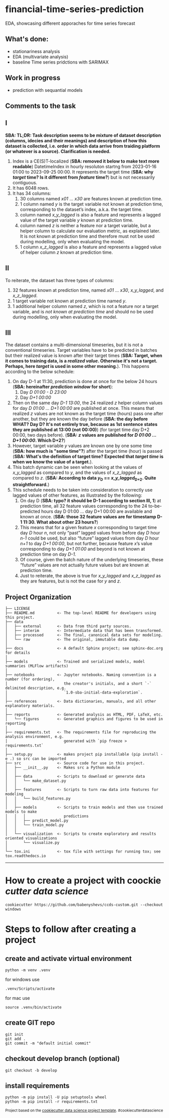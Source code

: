 financial-time-series-prediction
==============================

EDA, showcasing different apporaches for time series forecast

## What's done:
- stationariness analysis
- EDA (multivariate analysis)
- baseline Time series pridctions with SARIMAX

## Work in progress
- prediction with sequantial models


Comments to the task
------------
## I
**SBA: TL;DR: Task description seems to be mixture of dataset description (columns, idecies and their meanings) and description of how this dataset is collected, i.e. order in which data arrive from traiding platform (or whatever is a source). Clarification is needed.**

1. Index is a CE(S)T-localized (**SBA: removed it below to make text more readable**) DatetimeIndex in hourly resoluton startng from 2023-01-16 01:00 to 2023-09-25 00:00. It represents the target time (**SBA: why *target* time? Is it different from *feature* time?**) but is not necessarily contiguous.
2. It has 6048 rows.
3. It has 34 columns:
    1. 30 columns named *x01* … *x30* are features known at prediction time.
    2. 1 column named *y* is the target variable not known at prediction time, corresponding to the dataset’s index, a.k.a. the target time.
    3. column named *x_y_lagged* is also a feature and represents a lagged value of the target variable *y* known at prediction time.
    4. column named *z* is neither a feature nor a target variable, but a helper column to calculate our evaluation metric, as explained later. It is not known at prediction time and therefore must not be used during modelling, only when evaluating the model.
    5. 1 column *x_z_lagged* is also a feature and represents a lagged value of helper column *z* known at prediction time.

## II
To reiterate, the dataset has three types of columns:
1. 32 features known at prediction time, named *x01* … *x30*, *x_y_lagged*, and *x_z_lagged*.
2. 1 target variable not known at prediction time named *y*.
3. 1 additional helper column named *z*, which is not a feature nor a target variable, and is *not known at prediction time* and should no be used during modelling, only when evaluating the model.

## III
The dataset contains a multi-dimensional timeseries, but it is not a conventional timeseries. Target variables have to be predicted in batches but their realized value is known after their target times (**SBA: Target, when it comes to training data, is a *realized value*. Otherwise it's not a target. Perhaps, here *target* is used in some other meaning.**). This happens according to the below schedule:
1. On day D-1 at 11:30, prediction is done at once for the below 24 hours (**SBA: hereinafter *prediction window* for short**):
    1. Day *D 01:00 - D 23:00*
    2. Day *D+1 00:00*
2. Then on the same day *D-1 13:00*, the 24 realized *z* helper column values for day *D 01:00 … D+1 00:00* are published at once. This means that realized *z* values are not known as the target time (hours) pass one after another, but they are known the day before (**SBA: the day before WHAT? Day D? It's not entirely true, because as 1st sentence states they are published at 13:00 (not 00:00)**) (for target time day D+2 00:00, two days before). (**SBA: *z* values are published for *D 01:00 … D+1 00:00*. Which D+2?**)
3. However, target variable *y* values are known one by one some time (**SBA: how much is "some time"?**) after the target time (hour) is passed (**SBA: What's the definition of target time? Expected that *target time* is when we know the value of a target.**).
4. This batch dynamic can be seen when looking at the values of *x_y_lagged* as compared to *y*, and the values of *x_z_lagged* as compared to *z*. (**SBA: According to data *y*<sub>D</sub> == *x_y_lagged*<sub>D+2</sub>. Quite straightforward.**)
5. This schedule needs to be taken into consideration to correctly use lagged values of other features, as illustrated by the following:
    1. On day D (**SBA: typo? it should be D-1 according to section III, 1**) at prediction time, all 32 feature values corresponding to the 24 to-be-predicted hours day D 01:00 … day D+1 00:00 are available and known at once. (**SBA: those 32 feature values are for timestamp D-1 11:30. What about other 23 hours?**)
    2. This means that for a given feature *x* corresponding to target time day *D* hour *n*, not only “past” lagged values from before day *D* hour *n-1* could be used, but also “future” lagged values from day *D* hour *n+1* to day *D+1 00:00*, but not further, because feature *x*’s value corresponding to day *D+1 01:00* and beyond is not known at prediction time on day *D-1.*
    3. Of course, given the batch nature of the underlying timeseries, these “future” values are not actually future values but are known at prediction time.
    4. Just to reiterate, the above is true for *x_y_lagged* and *x_z_lagged* as they are features, but is not the case for *y* and *z*.

Project Organization
------------

    ├── LICENSE
    ├── README.md          <- The top-level README for developers using this project.
    ├── data
    │   ├── external       <- Data from third party sources.
    │   ├── interim        <- Intermediate data that has been transformed.
    │   ├── processed      <- The final, canonical data sets for modeling.
    │   └── raw            <- The original, immutable data dump.
    │
    ├── docs               <- A default Sphinx project; see sphinx-doc.org for details
    │
    ├── models             <- Trained and serialized models, model summaries (MLFlow artifacts)
    │
    ├── notebooks          <- Jupyter notebooks. Naming convention is a number (for ordering),
    │                         the creator's initials, and a short `-` delimited description, e.g.
    │                         `1.0-sba-initial-data-exploration`.
    │
    ├── references         <- Data dictionaries, manuals, and all other explanatory materials.
    │
    ├── reports            <- Generated analysis as HTML, PDF, LaTeX, etc.
    │   └── figures        <- Generated graphics and figures to be used in reporting
    │
    ├── requirements.txt   <- The requirements file for reproducing the analysis environment, e.g.
    │                         generated with `pip freeze > requirements.txt`
    │
    ├── setup.py           <- makes project pip installable (pip install -e .) so src can be imported
    ├── src                <- Source code for use in this project.
    │   ├── __init__.py    <- Makes src a Python module
    │   │
    │   ├── data           <- Scripts to download or generate data
    │   │   └── make_dataset.py
    │   │
    │   ├── features       <- Scripts to turn raw data into features for modeling
    │   │   └── build_features.py
    │   │
    │   ├── models         <- Scripts to train models and then use trained models to make
    │   │   │                 predictions
    │   │   ├── predict_model.py
    │   │   └── train_model.py
    │   │
    │   └── visualization  <- Scripts to create exploratory and results oriented visualizations
    │       └── visualize.py
    │
    └── tox.ini            <- tox file with settings for running tox; see tox.readthedocs.io


--------

# How to create a project with coockie *cutter data science*

    cookiecutter https://github.com/babenyshevs/ccds-custom.git --checkout windows

# Steps to follow after creating a project
## create and activate virtual environment

    python -m venv .venv

for windows use

    .venv/Scripts/activate

for mac use
    
    source .venv/bin/activate

## create GIT repo

    git init
    git add .
    git commit -m "default initial commit"

## checkout develop branch (optional)

    git checkout -b develop

## install requirements

    python -m pip install -U pip setuptools wheel
    python -m pip install -r requirements.txt

<p><small>Project based on the <a target="_blank" href="https://drivendata.github.io/cookiecutter-data-science/">cookiecutter data science project template</a>. #cookiecutterdatascience</small></p>
